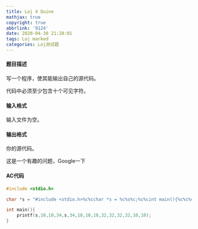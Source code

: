 ```yaml
---
title: Loj 4 Quine
mathjax: true
copyright: true
abbrlink: '9124'
date: 2020-04-30 21:28:01
tags: Loj marked
categories: Loj测试题
---
```


#### 题目描述

写一个程序，使其能输出自己的源代码。

代码中必须至少包含十个可见字符。

#### 输入格式

输入文件为空。

#### 输出格式

你的源代码。

<!--less-->

这是一个有趣的问题，Google一下

#### AC代码

```c++
#include <stdio.h>

char *s = "#include <stdio.h>%c%cchar *s = %c%s%c;%c%cint main(){%c%c%c%c%cprintf(s,10,10,34,s,34,10,10,10,32,32,32,32,10,10);%c}%c";

int main(){
    printf(s,10,10,34,s,34,10,10,10,32,32,32,32,10,10);
}
```

